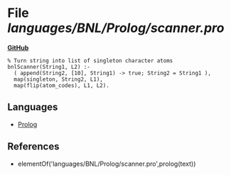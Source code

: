# File _languages/BNL/Prolog/scanner.pro_
**[GitHub](https://github.com/softlang/yas/blob/master/languages/BNL/Prolog/scanner.pro)**
```
% Turn string into list of singleton character atoms
bnlScanner(String1, L2) :-
  ( append(String2, [10], String1) -> true; String2 = String1 ),
  map(singleton, String2, L1),
  map(flip(atom_codes), L1, L2).

```

## Languages
* [Prolog](../languages/Prolog.md)

## References
* elementOf('languages/BNL/Prolog/scanner.pro',prolog(text))
